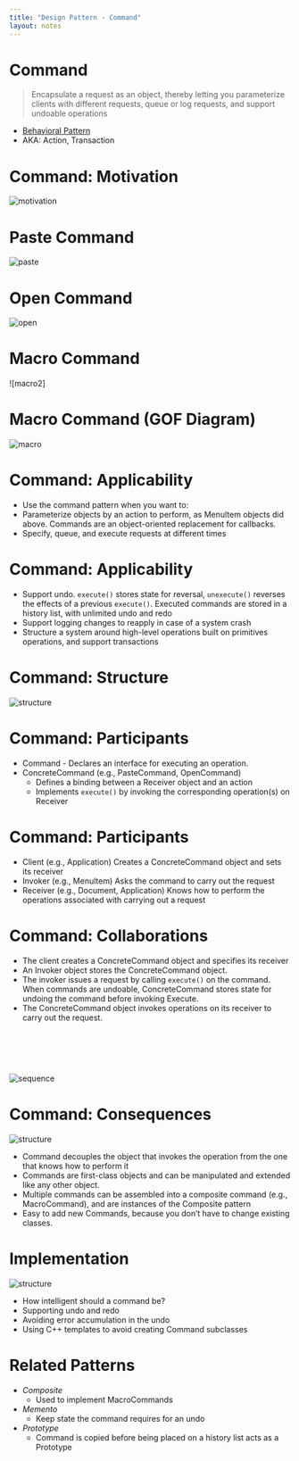 ```yaml
---
title: "Design Pattern - Command"
layout: notes
---
```


[behavioral]: https://www.cs.bgsu.edu/mdecke/classes/software_architecture/notes/design_patterns.html#/23
[motivation]: /images/design-patterns/command/command-motivation.svg
[paste]: /images/design-patterns/command/command-paste.svg
[open]: /images/design-patterns/command/command-open.svg
[macro]: /images/design-patterns/command/command-macro.svg
[structure]: /images/design-patterns/command/command-structure.svg
[sequence]: /images/design-patterns/command/command-sequence.svg

# Command
> Encapsulate a request as an object, thereby letting you parameterize clients with different requests, queue or log requests, and support undoable operations

* [Behavioral Pattern][behavioral]
* AKA: Action, Transaction

# Command: Motivation
![motivation]

# Paste Command
![paste]

# Open Command
![open]

# Macro Command
![macro2]

# Macro Command (GOF Diagram)
![macro]

# Command: Applicability
* Use the command pattern when you want to:
* Parameterize objects by an action to perform, as Menultem objects did above. Commands are an object-oriented replacement for callbacks.
* Specify, queue, and execute requests at different times

# Command: Applicability
* Support undo. `execute()` stores state for reversal, `unexecute()` reverses the effects of a previous `execute()`. Executed commands are stored in a history list, with unlimited undo and redo
* Support logging changes to reapply in case of a system crash
* Structure a system around high-level operations built on primitives operations, and support transactions

# Command: Structure
![structure]

# Command: Participants
* Command - Declares an interface for executing an operation.
* ConcreteCommand (e.g., PasteCommand, OpenCommand)
	* Defines a binding between a Receiver object and an action
	* Implements `execute()` by invoking the corresponding operation(s) on Receiver

# Command: Participants
* Client (e.g., Application) Creates a ConcreteCommand object and sets its receiver
* Invoker (e.g., Menultem) Asks the command to carry out the request
* Receiver (e.g., Document, Application) Knows how to perform the operations associated with carrying out a request

# Command: Collaborations
* The client creates a ConcreteCommand object and specifies its receiver
* An Invoker object stores the ConcreteCommand object.
* The invoker issues a request by calling `execute()` on the command. When commands are undoable, ConcreteCommand stores state for undoing the command before invoking Execute.
 * The ConcreteCommand object invokes operations on its receiver to carry out the request.

# &nbsp;&nbsp;

![sequence]

# Command: Consequences 
![structure]

* Command decouples the object that invokes the operation from the one that knows how to perform it
* Commands are first-class objects and can be manipulated and extended like any other object.
* Multiple commands can be assembled into a composite command (e.g., MacroCommand), and are instances of the Composite pattern
* Easy to add new Commands, because you don’t have to change existing classes.

# Implementation
![structure]

* How intelligent should a command be?
* Supporting undo and redo
* Avoiding error accumulation in the undo
* Using C++ templates to avoid creating Command subclasses

# Related Patterns
* *Composite* 
	* Used to implement MacroCommands
* *Memento* 
	* Keep state the command requires for an undo
* *Prototype* 
	* Command is copied before being placed on a history list acts as a Prototype
